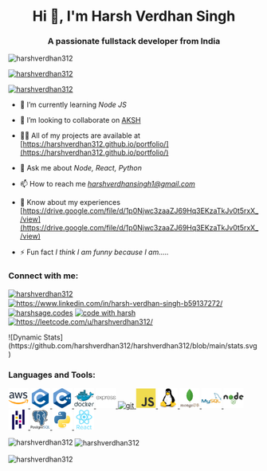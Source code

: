 <h1 align="center">Hi 👋, I'm Harsh Verdhan Singh</h1>
<h3 align="center">A passionate fullstack developer from India</h3>

<p align="left"> <img src="https://komarev.com/ghpvc/?username=harshverdhan312&label=Profile%20views&color=0e75b6&style=flat" alt="harshverdhan312" /> </p>

<p align="left"> <a href="https://github.com/ryo-ma/github-profile-trophy"><img src="https://github-profile-trophy.vercel.app/?username=harshverdhan312" alt="harshverdhan312" /></a> </p>

<p align="left"> <a href="https://twitter.com/harshverdhan312" target="blank"><img src="https://img.shields.io/twitter/follow/harshverdhan312?logo=twitter&style=for-the-badge" alt="harshverdhan312" /></a> </p>

- 🌱 I’m currently learning *Node JS*

- 👯 I’m looking to collaborate on [AKSH](https://github.com/harshverdhan312/AKSH.git)

- 👨‍💻 All of my projects are available at [https://harshverdhan312.github.io/portfolio/](https://harshverdhan312.github.io/portfolio/)

- 💬 Ask me about *Node, React, Python*

- 📫 How to reach me *harshverdhansingh1@gmail.com*

- 📄 Know about my experiences [https://drive.google.com/file/d/1p0Njwc3zaaZJ69Hq3EKzaTkJv0t5rxX_/view](https://drive.google.com/file/d/1p0Njwc3zaaZJ69Hq3EKzaTkJv0t5rxX_/view)

- ⚡ Fun fact *I think I am funny because I am.....*

<h3 align="left">Connect with me:</h3>
<p align="left">
<a href="https://twitter.com/harshverdhan312" target="blank"><img align="center" src="https://raw.githubusercontent.com/rahuldkjain/github-profile-readme-generator/master/src/images/icons/Social/twitter.svg" alt="harshverdhan312" height="30" width="40" /></a>
<a href="https://linkedin.com/in/https://www.linkedin.com/in/harsh-verdhan-singh-b59137272/" target="blank"><img align="center" src="https://raw.githubusercontent.com/rahuldkjain/github-profile-readme-generator/master/src/images/icons/Social/linked-in-alt.svg" alt="https://www.linkedin.com/in/harsh-verdhan-singh-b59137272/" height="30" width="40" /></a>
<a href="https://instagram.com/harshsage.codes" target="blank"><img align="center" src="https://raw.githubusercontent.com/rahuldkjain/github-profile-readme-generator/master/src/images/icons/Social/instagram.svg" alt="harshsage.codes" height="30" width="40" /></a>
<a href="https://www.youtube.com/c/code with harsh" target="blank"><img align="center" src="https://raw.githubusercontent.com/rahuldkjain/github-profile-readme-generator/master/src/images/icons/Social/youtube.svg" alt="code with harsh" height="30" width="40" /></a>
<a href="https://www.leetcode.com/https://leetcode.com/u/harshverdhan312/" target="blank"><img align="center" src="https://raw.githubusercontent.com/rahuldkjain/github-profile-readme-generator/master/src/images/icons/Social/leet-code.svg" alt="https://leetcode.com/u/harshverdhan312/" height="30" width="40" /></a>
</p>
![Dynamic Stats](https://github.com/harshverdhan312/harshverdhan312/blob/main/stats.svg)

<h3 align="left">Languages and Tools:</h3>
<p align="left"> <a href="https://aws.amazon.com" target="_blank" rel="noreferrer"> <img src="https://raw.githubusercontent.com/devicons/devicon/master/icons/amazonwebservices/amazonwebservices-original-wordmark.svg" alt="aws" width="40" height="40"/> </a> <a href="https://www.cprogramming.com/" target="_blank" rel="noreferrer"> <img src="https://raw.githubusercontent.com/devicons/devicon/master/icons/c/c-original.svg" alt="c" width="40" height="40"/> </a> <a href="https://www.w3schools.com/cpp/" target="_blank" rel="noreferrer"> <img src="https://raw.githubusercontent.com/devicons/devicon/master/icons/cplusplus/cplusplus-original.svg" alt="cplusplus" width="40" height="40"/> </a> <a href="https://www.docker.com/" target="_blank" rel="noreferrer"> <img src="https://raw.githubusercontent.com/devicons/devicon/master/icons/docker/docker-original-wordmark.svg" alt="docker" width="40" height="40"/> </a> <a href="https://expressjs.com" target="_blank" rel="noreferrer"> <img src="https://raw.githubusercontent.com/devicons/devicon/master/icons/express/express-original-wordmark.svg" alt="express" width="40" height="40"/> </a> <a href="https://git-scm.com/" target="_blank" rel="noreferrer"> <img src="https://www.vectorlogo.zone/logos/git-scm/git-scm-icon.svg" alt="git" width="40" height="40"/> </a> <a href="https://developer.mozilla.org/en-US/docs/Web/JavaScript" target="_blank" rel="noreferrer"> <img src="https://raw.githubusercontent.com/devicons/devicon/master/icons/javascript/javascript-original.svg" alt="javascript" width="40" height="40"/> </a> <a href="https://www.linux.org/" target="_blank" rel="noreferrer"> <img src="https://raw.githubusercontent.com/devicons/devicon/master/icons/linux/linux-original.svg" alt="linux" width="40" height="40"/> </a> <a href="https://www.mongodb.com/" target="_blank" rel="noreferrer"> <img src="https://raw.githubusercontent.com/devicons/devicon/master/icons/mongodb/mongodb-original-wordmark.svg" alt="mongodb" width="40" height="40"/> </a> <a href="https://www.mysql.com/" target="_blank" rel="noreferrer"> <img src="https://raw.githubusercontent.com/devicons/devicon/master/icons/mysql/mysql-original-wordmark.svg" alt="mysql" width="40" height="40"/> </a> <a href="https://nodejs.org" target="_blank" rel="noreferrer"> <img src="https://raw.githubusercontent.com/devicons/devicon/master/icons/nodejs/nodejs-original-wordmark.svg" alt="nodejs" width="40" height="40"/> </a> <a href="https://pandas.pydata.org/" target="_blank" rel="noreferrer"> <img src="https://raw.githubusercontent.com/devicons/devicon/2ae2a900d2f041da66e950e4d48052658d850630/icons/pandas/pandas-original.svg" alt="pandas" width="40" height="40"/> </a> <a href="https://www.postgresql.org" target="_blank" rel="noreferrer"> <img src="https://raw.githubusercontent.com/devicons/devicon/master/icons/postgresql/postgresql-original-wordmark.svg" alt="postgresql" width="40" height="40"/> </a> <a href="https://www.python.org" target="_blank" rel="noreferrer"> <img src="https://raw.githubusercontent.com/devicons/devicon/master/icons/python/python-original.svg" alt="python" width="40" height="40"/> </a> <a href="https://reactjs.org/" target="_blank" rel="noreferrer"> <img src="https://raw.githubusercontent.com/devicons/devicon/master/icons/react/react-original-wordmark.svg" alt="react" width="40" height="40"/> </a> </p>

<p><img align="left" src="https://github-readme-stats.vercel.app/api/top-langs?username=harshverdhan312&show_icons=true&locale=en&layout=compact" alt="harshverdhan312" /></p>

<p>&nbsp;<img align="center" src="https://github-readme-stats.vercel.app/api?username=harshverdhan312&show_icons=true&locale=en" alt="harshverdhan312" /></p>

<p><img align="center" src="https://github-readme-streak-stats.herokuapp.com/?user=harshverdhan312&" alt="harshverdhan312" /></p>
